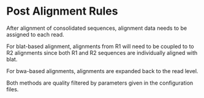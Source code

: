 # Post Alignment Rules
After alignment of consolidated sequences, alignment data needs to be assigned to each read.

For blat-based alignment, alignments from R1 will need to be coupled to to R2 alignments since both R1 and R2 sequences are individually aligned with blat. 

For bwa-based alignments, alignments are expanded back to the read level.

Both methods are quality filtered by parameters given in the configuration files.
